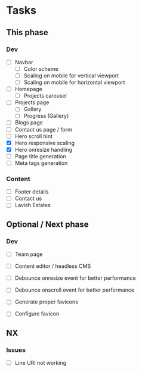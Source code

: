 # Tasks

## This phase
### Dev
- [ ] Navbar
    - [ ] Color scheme
    - [ ] Scaling on mobile for vertical viewport
    - [ ] Scaling on mobile for horizontal viewport
- [ ] Homepage
    - [ ] Projects carousel
- [ ] Projects page
    - [ ] Gallery
    - [ ] Progress (Gallery)
- [ ] Blogs page
- [ ] Contact us page / form
- [ ] Hero scroll hint
- [x] Hero responsive scaling
- [x] Hero onresize handling
- [ ] Page title generation
- [ ] Meta tags generation

### Content
- [ ] Footer details
- [ ] Contact us
- [ ] Lavish Estates

## Optional / Next phase
### Dev
- [ ] Team page
- [ ] Content editor / headless CMS
- [ ] Debounce onresize event for better performance
- [ ] Debounce onscroll event for better performance
- [ ] Generate proper favicons
- [ ] Configure favicon


## NX
### Issues
- [ ] Line URI not working